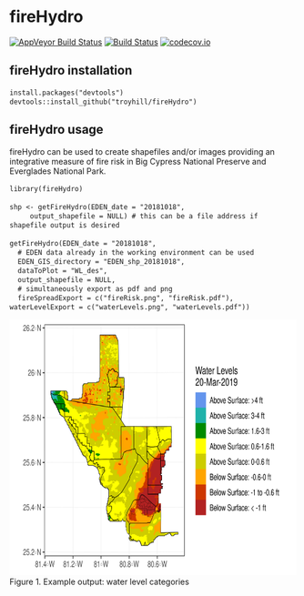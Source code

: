 # fireHydro

[![AppVeyor Build Status](https://ci.appveyor.com/api/projects/status/github/troyhill/fireHydro?branch=master&svg=true)](https://ci.appveyor.com/project/troyhill/fireHydro) [![Build Status](https://travis-ci.org/troyhill/fireHydro.svg?branch=master)](https://travis-ci.org/troyhill/fireHydro) [![codecov.io](https://codecov.io/github/troyhill/fireHydro/coverage.svg?branch=master)](https://codecov.io/github/troyhill/fireHydro?branch=master)


## fireHydro installation

```
install.packages("devtools")
devtools::install_github("troyhill/fireHydro")
```


## fireHydro usage

fireHydro can be used to create shapefiles and/or images providing an integrative measure of fire risk in Big Cypress National Preserve and Everglades National Park.

```
library(fireHydro)

shp <- getFireHydro(EDEN_date = "20181018", 
     output_shapefile = NULL) # this can be a file address if shapefile output is desired
          
getFireHydro(EDEN_date = "20181018", 
  # EDEN data already in the working environment can be used
  EDEN_GIS_directory = "EDEN_shp_20181018", 
  dataToPlot = "WL_des",
  output_shapefile = NULL, 
  # simultaneously export as pdf and png
  fireSpreadExport = c("fireRisk.png", "fireRisk.pdf"), waterLevelExport = c("waterLevels.png", "waterLevels.pdf")) 
```

<img src="https://github.com/troyhill/images/blob/master/WaterLevels_20190320.png" width="650" height="450" />
Figure 1. Example output: water level categories  

      
